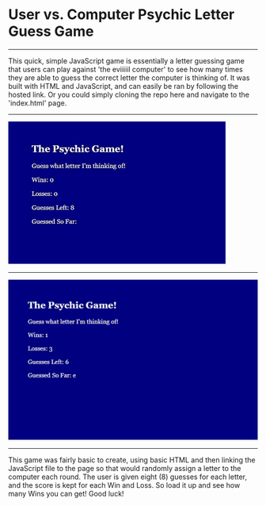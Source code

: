 # User vs. Computer Psychic Letter Guess Game
___

This quick, simple JavaScript game is essentially a letter guessing game that users can play against 'the eviiiiil computer' to see how many times they are able to guess the correct letter the computer is thinking of.  It was built with HTML and JavaScript, and can easily be ran by following the hosted link.  Or you could simply cloning the repo here and navigate to the 'index.html' page.
___
![Psychic-Game](assets/images/intro-to-game.jpg)
___
![Psychic-Game](assets/images/playing-game.jpg)
___

This game was fairly basic to create, using basic HTML and then linking the JavaScript file to the page so that would randomly assign a letter to the computer each round.  The user is given eight (8) guesses for each letter, and the score is kept for each Win and Loss.  So load it up and see how many Wins you can get!  Good luck!
